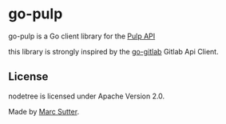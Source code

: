 # go-pulp

go-pulp is a Go client library for the [Pulp API](http://pulp.readthedocs.org/en/latest/dev-guide/integration/rest-api/index.html)

this library is strongly inspired by the [go-gitlab](https://github.com/xanzy/go-gitlab) Gitlab Api Client.


## License

nodetree is licensed under Apache Version 2.0.

Made by [Marc Sutter](https://twitter.com/marcsutter).